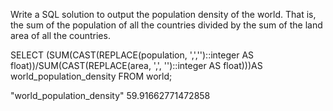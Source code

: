 Write a SQL solution to output the population density of the world. That is, the sum of the population 
of all the countries divided by the sum of the land area of all the countries. 

SELECT (SUM(CAST(REPLACE(population, ',','')::integer AS float))/SUM(CAST(REPLACE(area, ',', '')::integer AS float)))AS world_population_density FROM world;

"world_population_density"
59.91662771472858